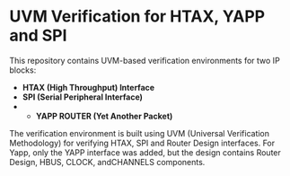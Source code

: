 # UVM Verification for HTAX, YAPP and SPI

This repository contains UVM-based verification environments for two IP blocks:
- **HTAX (High Throughput) Interface**
- **SPI (Serial Peripheral Interface)**
- - **YAPP ROUTER (Yet Another Packet)**

The verification environment is built using UVM (Universal Verification Methodology) for verifying HTAX, SPI and Router Design interfaces.
For Yapp, only the YAPP interface was added, but the design contains Router Design, HBUS, CLOCK, andCHANNELS components.


